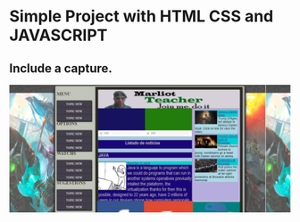 # Simple Project with HTML CSS and JAVASCRIPT
## Include a capture.
<img src="https://github.com/ssatani/Html-con-maquetacion/blob/master/1.png?raw=true" alt="Simple use html css javascript">

